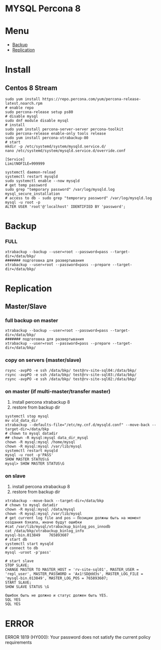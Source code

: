 # MYSQL Percona 8

# Menu
 - [Backup](https://github.com/allanian/docker/tree/master/databases/mysql#BACKUP)
 - [Replication](https://github.com/allanian/docker/tree/master/databases/mysql#Replication)

# Install
## Centos 8 Stream
```
sudo yum install https://repo.percona.com/yum/percona-release-latest.noarch.rpm
# enable repo
sudo percona-release setup ps80
# disable mysql
sudo dnf module disable mysql
# install
sudo yum install percona-server-server percona-toolkit
sudo percona-release enable-only tools release
sudo yum install percona-xtrabackup-80
# start
mkdir -p /etc/systemd/system/mysqld.service.d/
nano /etc/systemd/system/mysqld.service.d/override.conf

[Service]
LimitNOFILE=999999

systemctl daemon-reload
systemctl restart mysqld
sudo systemctl enable --now mysqld
# get temp password
sudo grep "temporary password" /var/log/mysqld.log
mysql_secure_installation 
# access to db - sudo grep "temporary password" /var/log/mysqld.log
mysql -u root -p
ALTER USER 'root'@'localhost' IDENTIFIED BY 'password';
```
# Backup 
### FULL
```
xtrabackup --backup --user=root --password=pass --target-dir=/data/bkp/
####### подготовка для развертывания
xtrabackup --user=root --password=pass --prepare --target-dir=/data/bkp/
```



# Replication
## Master/Slave
### full backup on master
```
xtrabackup --backup --user=root --password=pass --target-dir=/data/bkp/
####### подготовка для развертывания
xtrabackup --user=root --password=pass --prepare --target-dir=/data/bkp/
```
### copy on servers (master/slave)
```
rsync -avpPO -e ssh /data/bkp/ test@rv-site-sql04:/data/bkp/
rsync -avpPO -e ssh /data/bkp/ test@rv-site-sql03:/data/bkp/
rsync -avpPO -e ssh /data/bkp/ test@rv-site-sql02:/data/bkp/
```
### on master (if multi-master/transfer master)
 1. install percona xtrabackup 8
 2. restore from backup dir
```
systemctl stop mysql
mv old_data_dir
xtrabackup --defaults-file="/etc/my.cnf.d/mysqld.conf" --move-back --target-dir=/data/bkp
# chown to mysql datadir
## chown -R mysql:mysql data_dir_mysql
chown -R mysql:mysql /home/mysql
chown -R mysql:mysql /var/lib/mysql
systemctl restart mysqld
mysql -u root -p'PASS'
SHOW MASTER STATUS\G
mysql> SHOW MASTER STATUS\G
```
### on slave
 1. install percona xtrabackup 8
 2. restore from backup dir
```
xtrabackup --move-back --target-dir=/data/bkp
# chown to mysql datadir
chown -R mysql:mysql /data/mysql
chown -R mysql:mysql /var/lib/mysql
# get current log file and pos – Позиции должны быть на момент создания бэкапа, иначе будут ошибки
#cat /var/lib/mysql/xtrabackup_binlog_pos_innodb
cat /data/bkp/xtrabackup_binlog_info
mysql-bin.013849	765893607
# start db
systemctl start mysqld
# connect to db
mysql -uroot -p'pass'

# start slave
STOP SLAVE;
CHANGE MASTER TO MASTER_HOST = 'rv-site-sql01', MASTER_USER = 'repl_user', MASTER_PASSWORD = 'Ax1!SD@dd3s', MASTER_LOG_FILE = 'mysql-bin.013849', MASTER_LOG_POS = 765893607;
START SLAVE;
SHOW SLAVE STATUS \G

Ошибок быть не должно и статус должен быть YES.
SQL YES
SQL YES
```

# ERROR
ERROR 1819 (HY000): Your password does not satisfy the current policy requirements
